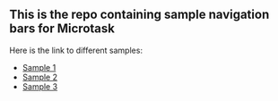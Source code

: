 ## This is the repo containing sample navigation bars for Microtask

Here is the link to different samples:

- [Sample 1](http://github.com)
- [Sample 2](http://github.com)
- [Sample 3](http://github.com)
